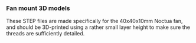 ### Fan mount 3D models
These STEP files are made specifically for the 40x40x10mm Noctua fan, and should be 3D-printed using a rather small layer height to make sure the threads are sufficiently detailed.